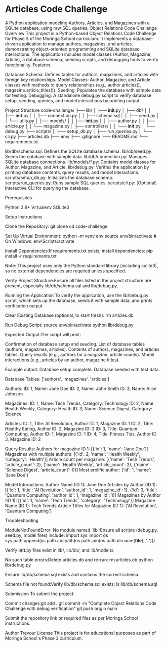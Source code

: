 # Articles Code Challenge
A Python application modeling Authors, Articles, and Magazines with a SQLite database, using raw SQL queries.
Object Relations Code Challenge
Overview
This project is a Python-based Object Relations Code Challenge for Phase 3 of the Moringa School curriculum. It implements a database-driven application to manage authors, magazines, and articles, demonstrating object-oriented programming and SQLite database interactions. The application includes model classes (Author, Magazine, Article), a database schema, seeding scripts, and debugging tools to verify functionality.
Features

Database Schema: Defines tables for authors, magazines, and articles with foreign key relationships.
Model Classes: Author, Magazine, and Article classes with methods to query relationships (e.g., author.articles(), magazine.article_titles()).
Seeding: Populates the database with sample data for testing.
Debugging: A standalone debug.py script to verify database setup, seeding, queries, and model interactions by printing output.

Project Structure
code-challenge/
├── lib/
│   ├── __init__.py
│   ├── db/
│   │   ├── __init__.py
│   │   ├── connection.py
│   │   ├── schema.sql
│   │   ├── seed.py
│   │   └── utils.py
│   ├── models/
│   │   ├── __init__.py
│   │   ├── author.py
│   │   ├── article.py
│   │   └── magazine.py
│   ├── controllers/
│   │   └── __init__.py
│   └── debug.py
├── scripts/
│   ├── setup_db.py
│   ├── run_queries.py
│   └── cli.py
├── articles.db
├── env/
├── .gitignore
├── README.md
└── requirements.txt


lib/db/schema.sql: Defines the SQLite database schema.
lib/db/seed.py: Seeds the database with sample data.
lib/db/connection.py: Manages SQLite database connections.
lib/models/*.py: Contains model classes for Author, Magazine, and Article.
lib/debug.py: Verifies the application by printing database contents, query results, and model interactions.
scripts/setup_db.py: Initializes the database schema.
scripts/run_queries.py: Runs sample SQL queries.
scripts/cli.py: (Optional) Interactive CLI for querying the database.

Prerequisites

Python 3.8+
Virtualenv
SQLite3

Setup Instructions

Clone the Repository:
git clone <repository-url>
cd code-challenge


Set Up Virtual Environment:
python -m venv env
source env/bin/activate  # On Windows: env\Scripts\activate


Install Dependencies:If requirements.txt exists, install dependencies:
pip install -r requirements.txt

Note: This project uses only the Python standard library (including sqlite3), so no external dependencies are required unless specified.

Verify Project Structure:Ensure all files listed in the project structure are present, especially lib/db/schema.sql and lib/debug.py.


Running the Application
To verify the application, use the lib/debug.py script, which sets up the database, seeds it with sample data, and prints verification output.

Clear Existing Database (optional, to start fresh):
rm articles.db


Run Debug Script:
source env/bin/activate
python lib/debug.py


Expected Output:The script will print:

Confirmation of database setup and seeding.
List of database tables (authors, magazines, articles).
Contents of authors, magazines, and articles tables.
Query results (e.g., authors for a magazine, article counts).
Model interactions (e.g., articles by an author, magazine titles).

Example output:
Database setup complete.
Database seeded with test data.

Database Tables: ['authors', 'magazines', 'articles']

Authors:
ID: 1, Name: Jane Doe
ID: 2, Name: John Smith
ID: 3, Name: Alice Johnson

Magazines:
ID: 1, Name: Tech Trends, Category: Technology
ID: 2, Name: Health Weekly, Category: Health
ID: 3, Name: Science Digest, Category: Science

Articles:
ID: 1, Title: AI Revolution, Author ID: 1, Magazine ID: 1
ID: 2, Title: Healthy Eating, Author ID: 2, Magazine ID: 2
ID: 3, Title: Quantum Computing, Author ID: 1, Magazine ID: 1
ID: 4, Title: Fitness Tips, Author ID: 3, Magazine ID: 2

Query Results:
Authors for magazine ID 1: [{'id': 1, 'name': 'Jane Doe'}]
Magazines with multiple authors: [{'id': 2, 'name': 'Health Weekly', 'category': 'Health'}]
Article count per magazine: [{'name': 'Tech Trends', 'article_count': 2}, {'name': 'Health Weekly', 'article_count': 2}, {'name': 'Science Digest', 'article_count': 0}]
Most prolific author: {'id': 1, 'name': 'Jane Doe'}

Model Interactions:
Author Name (ID 1): Jane Doe
Articles by Author (ID 1): [{'id': 1, 'title': 'AI Revolution', 'author_id': 1, 'magazine_id': 1}, {'id': 3, 'title': 'Quantum Computing', 'author_id': 1, 'magazine_id': 1}]
Magazines by Author (ID 1): [{'id': 1, 'name': 'Tech Trends', 'category': 'Technology'}]
Magazine Name (ID 1): Tech Trends
Article Titles for Magazine (ID 1): ['AI Revolution', 'Quantum Computing']



Troubleshooting

ModuleNotFoundError: No module named 'lib':Ensure all scripts (debug.py, seed.py, model files) include:
import sys
import os
sys.path.append(os.path.abspath(os.path.join(os.path.dirname(__file__), '..')))

Verify __init__.py files exist in lib/, lib/db/, and lib/models/.

No such table errors:Delete articles.db and re-run:
rm articles.db
python lib/debug.py

Ensure lib/db/schema.sql exists and contains the correct schema.

Schema file not found:Verify lib/db/schema.sql exists:
ls lib/db/schema.sql



Submission
To submit the project:

Commit changes:git add .
git commit -m "Complete Object Relations Code Challenge with debug verification"
git push origin main


Submit the repository link or required files as per Moringa School instructions.

Author
Trevour
License
This project is for educational purposes as part of Moringa School's Phase 3 curriculum.
